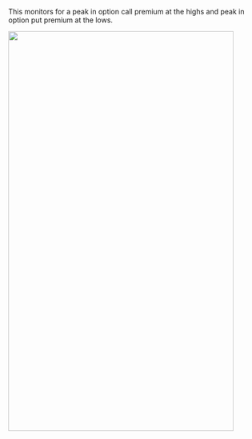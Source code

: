 This monitors for a peak in option call premium at the highs and peak in option put premium at the lows.

<img src="https://user-images.githubusercontent.com/75052782/203618629-3c0bf2ba-da5e-4a4f-8d98-67cf2a929846.png" width="450" height="800">
